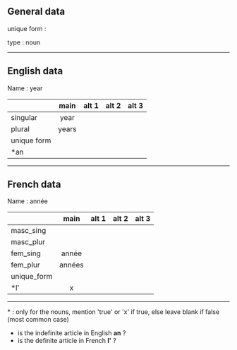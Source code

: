 ## General data

unique form :

type : noun

---

## English data

Name : year

|             | main  | alt 1 | alt 2 | alt 3 |
| :---------- | :---: | :---: | :---: | ----- |
| singular    | year  |       |       |       |
| plural      | years |       |       |       |
| unique form |       |       |       |       |
| \*an        |       |       |       |       |

---

## French data

Name : année

|             |  main  | alt 1 | alt 2 | alt 3 |
| :---------- | :----: | :---: | :---: | :---: |
| masc_sing   |        |       |       |       |
| masc_plur   |        |       |       |       |
| fem_sing    | année  |       |       |       |
| fem_plur    | années |       |       |       |
| unique_form |        |       |       |       |
| \*l'        |   x    |       |       |       |

---

\* : only for the nouns, mention 'true' or 'x' if true, else leave blank if false (most common case)

- is the indefinite article in English **an** ?
- is the definite article in French **l'** ?

